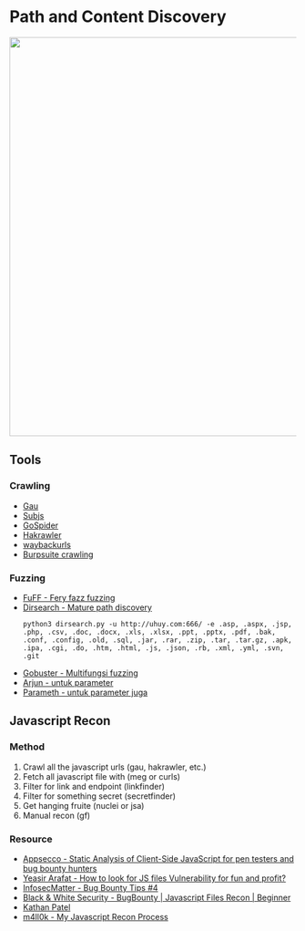 # Path and Content Discovery
 
 <p align="center"><img src="https://user-images.githubusercontent.com/52058660/90960320-1335ac00-e4cb-11ea-8887-70130a069fe3.png" width="700"></p>
 
## Tools
### Crawling
- [Gau](https://github.com/lc/gau)
- [Subjs](https://github.com/lc/subjs)
- [GoSpider](https://github.com/jaeles-project/gospider)
- [Hakrawler](https://github.com/hakluke/hakrawler)
- [waybackurls](https://github.com/tomnomnom/waybackurls/)
- [Burpsuite crawling](https://www.hackingarticles.in/burp-suite-for-pentester-web-scanner-crawler/)

### Fuzzing
- [FuFF - Fery fazz fuzzing](https://codingo.io/tools/ffuf/bounty/2020/09/17/everything-you-need-to-know-about-ffuf.html)
- [Dirsearch - Mature path discovery](https://github.com/maurosoria/dirsearch)</br>
  ```
  python3 dirsearch.py -u http://uhuy.com:666/ -e .asp, .aspx, .jsp, .php, .csv, .doc, .docx, .xls, .xlsx, .ppt, .pptx, .pdf, .bak, .conf, .config, .old, .sql, .jar, .rar, .zip, .tar, .tar.gz, .apk, .ipa, .cgi, .do, .htm, .html, .js, .json, .rb, .xml, .yml, .svn, .git
  ```
- [Gobuster - Multifungsi fuzzing](https://github.com/OJ/gobuster)
- [Arjun - untuk parameter](https://github.com/s0md3v/Arjun)
- [Parameth - untuk parameter juga](https://github.com/maK-/parameth)


## Javascript Recon
### Method
1. Crawl all the javascript urls (gau, hakrawler, etc.)
2. Fetch all javascript file with (meg or curls)
3. Filter for link and endpoint (linkfinder)
4. Filter for something secret (secretfinder)
5. Get hanging fruite (nuclei or jsa)
6. Manual recon (gf)

### Resource
- [Appsecco - Static Analysis of Client-Side JavaScript for pen testers and bug bounty hunters](https://blog.appsecco.com/static-analysis-of-client-side-javascript-for-pen-testers-and-bug-bounty-hunters-f1cb1a5d5288)
- [Yeasir Arafat - How to look for JS files Vulnerability for fun and profit?](https://medium.com/@Skylinearafat/how-to-look-for-js-files-vulnerability-for-fun-and-profit-78bfdfbd6731)
- [InfosecMatter - Bug Bounty Tips #4](https://www.infosecmatter.com/bug-bounty-tips-4-aug-03/)
- [Black & White Security - BugBounty | Javascript Files Recon | Beginner](https://www.youtube.com/watch?v=btG3LP_3lnA)
- [Kathan Patel](https://medium.com/@patelkathan22/beginners-guide-on-how-you-can-use-javascript-in-bugbounty-492f6eb1f9ea)
- [m4ll0k - My Javascript Recon Process](https://gist.github.com/m4ll0k/31ce0505270e0a022410a50c8b6311ff)

